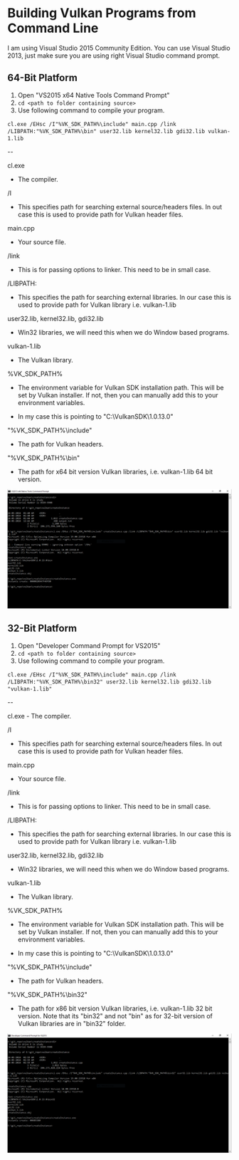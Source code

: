 Building Vulkan Programs from Command Line
==========================================

I am using Visual Studio 2015 Community Edition. You can use Visual Studio 2013, just make sure you are using right Visual Studio command prompt.

64-Bit Platform
---------------

1. Open "VS2015 x64 Native Tools Command Prompt"
2. ``` cd <path to folder containing source> ```
3. Use following command to compile your program.

```
cl.exe /EHsc /I"%VK_SDK_PATH%\include" main.cpp /link /LIBPATH:"%VK_SDK_PATH%\bin" user32.lib kernel32.lib gdi32.lib vulkan-1.lib
```

--

cl.exe

- The compiler.

/I

- This specifies path for searching external source/headers files. In out case this is used to provide path for Vulkan header files.

main.cpp

- Your source file.

/link

- This is for passing options to linker. This need to be in small case.

/LIBPATH:

- This specifies the path for searching external libraries. In our case this is used to provide path for Vulkan library i.e. vulkan-1.lib

user32.lib, kernel32.lib, gdi32.lib

- Win32 libraries, we will need this when we do Window based programs.

vulkan-1.lib

- The Vulkan library.

%VK_SDK_PATH%

- The environment variable for Vulkan SDK installation path. This will be set by Vulkan installer. If not, then you can manually add this to your environment variables.

- In my case this is pointing to "C:\VulkanSDK\1.0.13.0"

"%VK_SDK_PATH%\include"

- The path for Vulkan headers.

"%VK_SDK_PATH%\bin"

- The path for x64 bit version Vulkan libraries, i.e. vulkan-1.lib 64 bit version.


![alt text][vulkan_command_line_x64]

[vulkan_command_line_x64]: https://raw.githubusercontent.com/ChetanGandhi/vulkan/master/vulkanCommandLine/vulkan_command_line_x64.png "vulkan_command_line_x64"

32-Bit Platform
---------------

1. Open "Developer Command Prompt for VS2015"
2. ``` cd <path to folder containing source> ```
3. Use following command to compile your program.

```
cl.exe /EHsc /I"%VK_SDK_PATH%\include" main.cpp /link /LIBPATH:"%VK_SDK_PATH%\bin32" user32.lib kernel32.lib gdi32.lib "vulkan-1.lib"
```

--

cl.exe - The compiler.

/I

- This specifies path for searching external source/headers files. In out case this is used to provide path for Vulkan header files.

main.cpp

- Your source file.

/link

- This is for passing options to linker. This need to be in small case.

/LIBPATH:

- This specifies the path for searching external libraries. In our case this is used to provide path for Vulkan library i.e. vulkan-1.lib

user32.lib, kernel32.lib, gdi32.lib

- Win32 libraries, we will need this when we do Window based programs.

vulkan-1.lib

- The Vulkan library.

%VK_SDK_PATH%

- The environment variable for Vulkan SDK installation path. This will be set by Vulkan installer. If not, then you can manually add this to your environment variables.

- In my case this is pointing to "C:\VulkanSDK\1.0.13.0"

"%VK_SDK_PATH%\include"

- The path for Vulkan headers.

"%VK_SDK_PATH%\bin32"

- The path for x86 bit version Vulkan libraries, i.e. vulkan-1.lib 32 bit version. Note that its "bin32" and not "bin" as for 32-bit version of Vulkan libraries are in "bin32" folder.

![alt text][vulkan_command_line_x86]

[vulkan_command_line_x86]: https://raw.githubusercontent.com/ChetanGandhi/vulkan/master/vulkanCommandLine/vulkan_command_line_x86.png "vulkan_command_line_x86"
